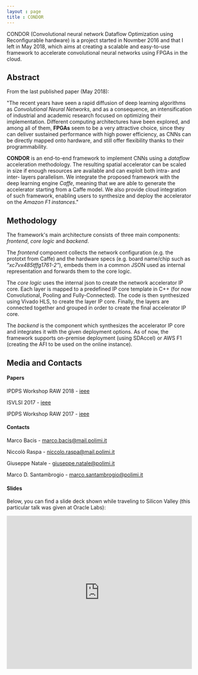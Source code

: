 ```yaml
---
layout : page
title : CONDOR
---
```


CONDOR (Convolutional neural network Dataflow Optimization using Reconfigurable hardware) is a project started in Novmber 2016 and that I left in May 2018, which aims at creating a scalable and easy-to-use framework to accelerate convolutional neural networks using FPGAs in the cloud.

## Abstract

From the last published paper (May 2018):

"The recent years have seen a rapid diffusion of deep learning algorithms as *Convolutional Neural Networks*, and as a consequence, an intensification of industrial and academic research focused on optimizing their implementation.
Different computing architectures have been explored, and among all of them, **FPGAs** seem to be a very attractive choice, since they can deliver sustained performance with high power efficiency, as CNNs can be directly mapped onto hardware, and still offer flexibility thanks to their programmability.

**CONDOR** is an end-to-end framework to implement CNNs using a *dataflow* acceleration methodology.
The resulting spatial accelerator can be scaled in size if enough resources are available and can exploit both intra- and inter- layers parallelism.
We integrate the proposed framework with the deep learning engine *Caffe*, meaning that we are able to generate the accelerator starting from a Caffe model.
We also provide cloud integration of such framework, enabling users to synthesize and deploy the accelerator on the *Amazon F1 instances*."

## Methodology

The framework's main architecture consists of three main components: *frontend*, *core logic* and *backend*.


The *frontend* component collects the network configuration (e.g. the prototxt from Caffe) and the hardware specs (e.g. board name/chip such as *"xc7vx485tffg1761-2"*), embeds them in a common JSON used as internal representation and forwards them to the core logic.

The *core logic* uses the internal json to create the network accelerator IP core.
Each layer is mapped to a predefined IP core template in C++ (for now Convolutional, Pooling and Fully-Connected).
The code is then synthesized using Vivado HLS, to create the layer IP core.
Finally, the layers are connected together and grouped in order to create the final accelerator IP core.

The *backend* is the component which synthesizes the accelerator IP core and integrates it with the given deployment options.
As of now, the framework supports on-premise deployment (using SDAccel) or AWS F1 (creating the AFI to be used on the online instance).

## Media and Contacts

#### Papers

IPDPS Workshop RAW 2018 - <a target="_blank" href="https://ieeexplore.ieee.org/document/8425400/">ieee</a>

ISVLSI 2017 - <a target="_blank" href="https://ieeexplore.ieee.org/document/7987594/">ieee</a>

IPDPS Workshop RAW 2017 - <a target="_blank" href="https://ieeexplore.ieee.org/document/7965030/">ieee</a>

#### Contacts

Marco Bacis - marco.bacis@mail.polimi.it

Niccolò Raspa - niccolo.raspa@mail.polimi.it

Giuseppe Natale - giuseppe.natale@polimi.it

Marco D. Santambrogio - marco.santambrogio@polimi.it

#### Slides

Below, you can find a slide deck shown while traveling to Silicon Valley (this particular talk was given at Oracle Labs): 

<div class="grid mt-4 mb-4">
  <div class="cell cell--auto"></div>
  <div class="cell cell--8 cell--sm-12">
      <div style="left: 0; width: 100%; height: 0; position: relative; padding-bottom: 75.0019%; padding-top: 38px;">
        <iframe src="https://www.slideshare.net/slideshow/embed_code/key/JrA0Of0JIBmbwj" style="border: 0; top: 0; left: 0; width: 100%; height: 100%; position: absolute;" allowfullscreen scrolling="no"></iframe>
        </div>
  </div>
  <div class="cell cell--auto"></div>
</div>